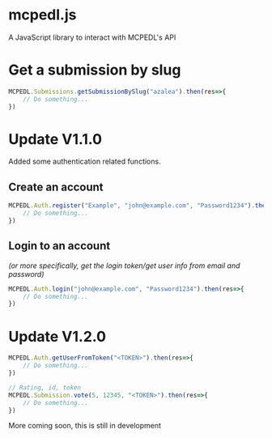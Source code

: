 # mcpedl.js
A JavaScript library to interact with MCPEDL's API

# Get a submission by slug

```js
MCPEDL.Submissions.getSubmissionBySlug("azalea").then(res=>{
    // Do something...
})
```

# Update V1.1.0

Added some authentication related functions.

## Create an account

```js
MCPEDL.Auth.register("Example", "john@example.com", "Password1234").then(res=>{
    // Do something...
})
```

## Login to an account

*(or more specifically, get the login token/get user info from email and password)*

```js
MCPEDL.Auth.login("john@example.com", "Password1234").then(res=>{
    // Do something...
})
```

# Update V1.2.0

```js
MCPEDL.Auth.getUserFromToken("<TOKEN>").then(res=>{
    // Do something...
})
```

```js
// Rating, id, token
MCPEDL.Submission.vote(5, 12345, "<TOKEN>").then(res=>{
    // Do something...
})
```

More coming soon, this is still in development
